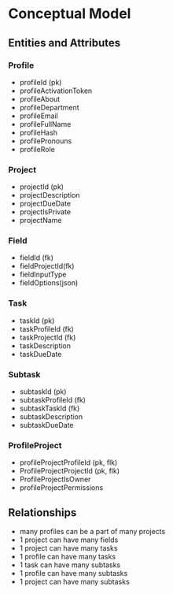 # Conceptual Model
## Entities and Attributes
### Profile
* profileId (pk)
* profileActivationToken
* profileAbout  
* profileDepartment  
* profileEmail
* profileFullName  
* profileHash
* profilePronouns
* profileRole

### Project
* projectId (pk)
* projectDescription
* projectDueDate
* projectIsPrivate
* projectName

### Field
* fieldId (fk)
* fieldProjectId(fk)
* fieldInputType
* fieldOptions(json)

### Task
* taskId (pk)
* taskProfileId (fk)
* taskProjectId (fk)
* taskDescription
* taskDueDate



### Subtask
* subtaskId (pk)
* subtaskProfileId (fk)
* subtaskTaskId (fk)
* subtaskDescription
* subtaskDueDate




### ProfileProject
* profileProjectProfileId (pk, flk)
* ProfileProjectProjectId (pk, flk)
* ProfileProjectIsOwner
* profileProjectPermissions 


## Relationships
* many profiles can be a part of many projects
* 1 project can have many fields
* 1 project can have many tasks
* 1 profile can have many tasks
* 1 task can have many subtasks
* 1 profile can have many subtasks
* 1 project can have many subtasks
  









